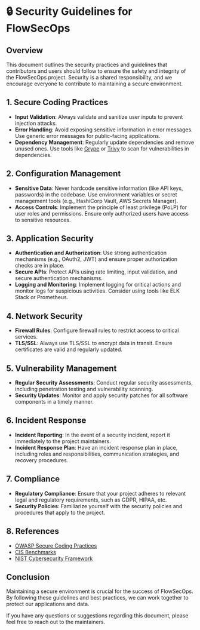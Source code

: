 # 🔒 Security Guidelines for FlowSecOps

## Overview

This document outlines the security practices and guidelines that contributors and users should follow to ensure the safety and integrity of the FlowSecOps project. Security is a shared responsibility, and we encourage everyone to contribute to maintaining a secure environment.

## 1. Secure Coding Practices

- **Input Validation**: Always validate and sanitize user inputs to prevent injection attacks.
- **Error Handling**: Avoid exposing sensitive information in error messages. Use generic error messages for public-facing applications.
- **Dependency Management**: Regularly update dependencies and remove unused ones. Use tools like [Grype](https://github.com/anchore/grype) or [Trivy](https://github.com/aquasecurity/trivy) to scan for vulnerabilities in dependencies.

## 2. Configuration Management

- **Sensitive Data**: Never hardcode sensitive information (like API keys, passwords) in the codebase. Use environment variables or secret management tools (e.g., HashiCorp Vault, AWS Secrets Manager).
- **Access Controls**: Implement the principle of least privilege (PoLP) for user roles and permissions. Ensure only authorized users have access to sensitive resources.

## 3. Application Security

- **Authentication and Authorization**: Use strong authentication mechanisms (e.g., OAuth2, JWT) and ensure proper authorization checks are in place.
- **Secure APIs**: Protect APIs using rate limiting, input validation, and secure authentication mechanisms.
- **Logging and Monitoring**: Implement logging for critical actions and monitor logs for suspicious activities. Consider using tools like ELK Stack or Prometheus.

## 4. Network Security

- **Firewall Rules**: Configure firewall rules to restrict access to critical services.
- **TLS/SSL**: Always use TLS/SSL to encrypt data in transit. Ensure certificates are valid and regularly updated.

## 5. Vulnerability Management

- **Regular Security Assessments**: Conduct regular security assessments, including penetration testing and vulnerability scanning.
- **Security Updates**: Monitor and apply security patches for all software components in a timely manner.

## 6. Incident Response

- **Incident Reporting**: In the event of a security incident, report it immediately to the project maintainers.
- **Incident Response Plan**: Have an incident response plan in place, including roles and responsibilities, communication strategies, and recovery procedures.

## 7. Compliance

- **Regulatory Compliance**: Ensure that your project adheres to relevant legal and regulatory requirements, such as GDPR, HIPAA, etc.
- **Security Policies**: Familiarize yourself with the security policies and procedures that apply to the project.

## 8. References

- [OWASP Secure Coding Practices](https://owasp.org/www-project-secure-coding-practices/)
- [CIS Benchmarks](https://www.cisecurity.org/cis-benchmarks/)
- [NIST Cybersecurity Framework](https://www.nist.gov/cyberframework)

## Conclusion

Maintaining a secure environment is crucial for the success of FlowSecOps. By following these guidelines and best practices, we can work together to protect our applications and data.

If you have any questions or suggestions regarding this document, please feel free to reach out to the maintainers.
